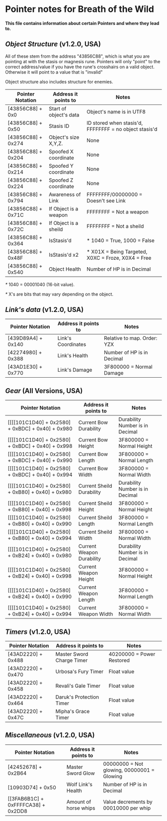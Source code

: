 # Pointer notes for Breath of the Wild

#### This file contains information about certain Pointers and where they lead to.

## _Object Structure_ (v1.2.0, USA)
All of these stem from the address "43856C88", which is what you are pointing at with the stasis or magnesis rune. 
Pointers will only "point" to the correct address/value if you have the rune's crosshairs on a valid object. Otherwise
it will point to a value that is "invalid"

Object structure also includes structure for enemies.

|  Pointer Notation  | Address it points to |          Notes
|--------------------|----------------------|-------------------------
|[43856C88] + 0x0    |Start of object's data|Object's name is in UTF8
|[43856C88] + 0x50   |Stasis ID             |ID stored when stasis'd, FFFFFFFF = no object stasis'd
|[43856C88] + 0x274  |Object's size X,Y,Z.  |None
|[43856C88] + 0x204  |Spoofed X coordinate  |None
|[43856C88] + 0x214  |Spoofed Y coordinate  |None
|[43856C88] + 0x224  |Spoofed Z coordinate  |None
|[43856C88] + 0x794  |Awareness of Link     |FFFFFFFF/00000000 = Doesn't see Link
|[43856C88] + 0x71C  |If Object is a weapon |FFFFFFFF = Not a weapon
|[43856C88] + 0x72C  |If Object is a sheild |FFFFFFFF = Not a sheild
|[43856C88] + 0x364  |IsStasis'd            |* 1040 = True, 1000 = False
|[43856C88] + 0x48F  |IsStasis'd x2         |* X01X = Being Targeted, X0XC = Froze, X0X4 = Free
|[43856C88] + 0x540  |Object Health         |Number of HP is in Decimal

_*_ 1040 = 00001040 (16-bit value).

_*_ X's are bits that may vary depending on the object.

## _Link's data_ (v1.2.0, USA)
| Pointer Notation |Address it points to|          Notes
|------------------|--------------------|------------------------
|[439D89A4] + 0x140|Link's Coordinates  |Relative to map. Order: YZX
|[42274980] + 0x388|Link's Health       |Number of HP is in Decimal
|[43AD1E30] + 0x770|Link's Damage       |3F800000 = Normal Damage

## _Gear_ (All Versions, USA)
|                 Pointer Notation               |   Address it points to  |          Notes
|------------------------------------------------|-------------------------|-------------------------
|[[[[101C1D40] + 0x2580] + 0xBDC] + 0x40] + 0x980|Current Bow Durability   |Durability Number is in Decimal
|[[[[101C1D40] + 0x2580] + 0xBDC] + 0x40] + 0x998|Current Bow Height       |3F800000 = Normal Height
|[[[[101C1D40] + 0x2580] + 0xBDC] + 0x40] + 0x990|Current Bow Length       |3F800000 = Normal Length
|[[[[101C1D40] + 0x2580] + 0xBDC] + 0x40] + 0x994|Current Bow Width        |3F800000 = Normal Width
|[[[[101C1D40] + 0x2580] + 0xB80] + 0x40] + 0x980|Current Sheild Durability|Durability Number is in Decimal
|[[[[101C1D40] + 0x2580] + 0xB80] + 0x40] + 0x998|Current Sheild Height    |3F800000 = Normal Height
|[[[[101C1D40] + 0x2580] + 0xB80] + 0x40] + 0x990|Current Sheild Length    |3F800000 = Normal Length
|[[[[101C1D40] + 0x2580] + 0xB80] + 0x40] + 0x994|Current Sheild Width     |3F800000 = Normal Width
|[[[[101C1D40] + 0x2580] + 0xB24] + 0x40] + 0x980|Current Weapon Durability|Durability Number is in Decimal
|[[[[101C1D40] + 0x2580] + 0xB24] + 0x40] + 0x998|Current Weapon Height    |3F800000 = Normal Height
|[[[[101C1D40] + 0x2580] + 0xB24] + 0x40] + 0x990|Current Weapon Length    |3F800000 = Normal Length
|[[[[101C1D40] + 0x2580] + 0xB24] + 0x40] + 0x994|Current Weapon Width     |3F800000 = Normal Width

## _Timers_ (v1.2.0, USA)
| Pointer Notation |Address it points to     |          Notes
|------------------|-------------------------|------------------------
|[43AD2220] + 0x488|Master Sword Charge Timer|40200000 = Power Restored
|[43AD2220] + 0x470|Urbosa's Fury Timer      |Float value
|[43AD2220] + 0x458|Revali's Gale Timer      |Float value
|[43AD2220] + 0x464|Daruk's Protection Timer |Float value
|[43AD2220] + 0x47C|Mipha's Grace Timer      |Float value

## _Miscellaneous_ (v1.2.0, USA)
| Pointer Notation                 |Address it points to      |          Notes
|----------------------------------|--------------------------|------------------------
|[42452678] + 0x2B64               |Master Sword Glow         |00000000 = Not glowing, 00000001 = Glowing
|[10903D74] + 0x50                 |Wolf Link's Health        |Number of HP is in Decimal
|[[3FAB6B1C] + 0xFFFFCA38] + 0x2DD8|Amount of horse whips     |Value decrements by 00010000 per whip
